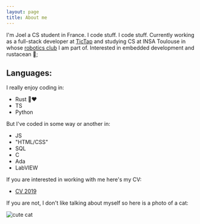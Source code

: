 ```yaml
---
layout: page
title: About me 
---
```


I'm Joel a CS student in France. I code stuff.
I code stuff. Currently working as a full-stack developer at [TicTap](https://www.tictap.me/) and
studying CS at INSA Toulouse in whose [robotics club](https://clubrobotinsat.github.io/) I am part of. Interested in embedded development and
rustacean 🦀;

## Languages:
I really enjoy coding in:
- Rust 🦀❤️
- TS
- Python

But I've coded in some way or another in:
- JS
- "HTML/CSS"
- SQL
- C
- Ada
- LabVIEW


If you are interested in working with me here's my CV:

- [CV 2019]({{site.url}}/assets/documents/CV_Joel_2019.pdf)


If you are not, I don't like talking about myself so here is a photo of a cat:

![cute cat]({{site.url}}/assets/images/cute_cat.jpg)

